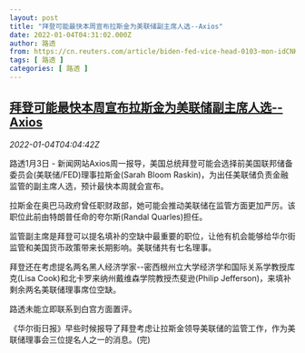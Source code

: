 ```yaml
---
layout: post
title: "拜登可能最快本周宣布拉斯金为美联储副主席人选--Axios"
date: 2022-01-04T04:31:02.000Z
author: 路透
from: https://cn.reuters.com/article/biden-fed-vice-head-0103-mon-idCNKBS2JE07I
tags: [ 路透 ]
categories: [ 路透 ]
---
```

<!--1641270662000-->
[拜登可能最快本周宣布拉斯金为美联储副主席人选--Axios](https://cn.reuters.com/article/biden-fed-vice-head-0103-mon-idCNKBS2JE07I)
------

<div>
<div><i>2022-01-04T04:04:42Z</i></div><p>路透1月3日 - 新闻网站Axios周一报导，美国总统拜登可能会选择前美国联邦储备委员会(美联储/FED)理事拉斯金(Sarah Bloom Raskin)，为出任美联储负责金融监管的副主席人选，预计最快本周就会宣布。</p><p>拉斯金在奥巴马政府曾任职财政部，她可能会推动美联储在监管方面更加严厉。该职位此前由特朗普任命的夸尔斯(Randal Quarles)担任。</p><p>监管副主席是拜登可以提名填补的空缺中最重要的职位，让他有机会能够给华尔街监管和美国货币政策带来长期影响。美联储共有七名理事。</p><p>拜登还在考虑提名两名黑人经济学家--密西根州立大学经济学和国际关系学教授库克(Lisa Cook)和北卡罗来纳州戴维森学院教授杰斐逊(Philip Jefferson)，来填补剩余两名美联储理事席位空缺。</p><p>路透未能立即联系到白宫方面置评。</p><p>《华尔街日报》早些时候报导了拜登考虑让拉斯金领导美联储的监管工作，作为美联储理事会三位提名人之一的消息。(完)</p>
</div>
